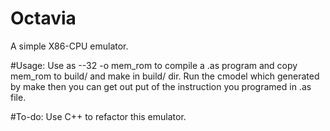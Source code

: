# Octavia
A simple X86-CPU emulator.


#Usage:
Use as --32 -o mem_rom to compile a .as program and copy mem_rom to build/ and make in build/ dir. Run the cmodel which generated by make then you can get out put of the instruction you programed in .as file. 

#To-do:
Use C++ to refactor this emulator.
